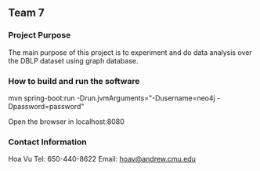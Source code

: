 ## Team 7
### Project Purpose

The main purpose of this project is to experiment and do data analysis over the DBLP dataset using graph database.

### How to build and run the software

mvn spring-boot:run -Drun.jvmArguments="-Dusername=neo4j -Dpassword=password"

Open the browser in localhost:8080

### Contact Information
Hoa Vu
Tel: 650-440-8622
Email: hoav@andrew.cmu.edu

